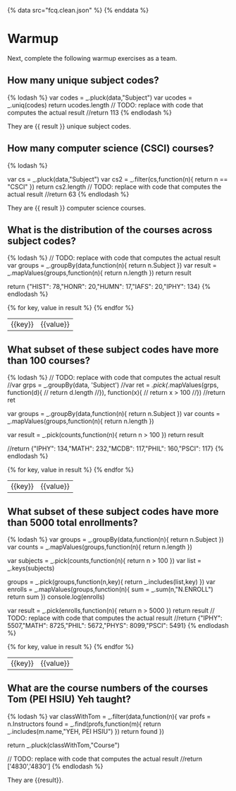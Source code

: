 {% data src="fcq.clean.json" %}
{% enddata %}

# Warmup

Next, complete the following warmup exercises as a team.

## How many unique subject codes?

{% lodash %}
var codes = _.pluck(data,"Subject")
var ucodes = _.uniq(codes)
return ucodes.length
// TODO: replace with code that computes the actual result
//return 113
{% endlodash %}

They are {{ result }} unique subject codes.

## How many computer science (CSCI) courses?

{% lodash %}

var cs = _.pluck(data,"Subject")
var cs2 = _.filter(cs,function(n){
	return n == "CSCI"
})
return cs2.length
// TODO: replace with code that computes the actual result
//return 63
{% endlodash %}

They are {{ result }} computer science courses.

## What is the distribution of the courses across subject codes?

{% lodash %}
// TODO: replace with code that computes the actual result
var groups = _.groupBy(data,function(n){
	return n.Subject 
})
var result = _.mapValues(groups,function(n){
	return n.length
})
return result

return {"HIST": 78,"HONR": 20,"HUMN": 17,"IAFS": 20,"IPHY": 134}
{% endlodash %}

<table>
{% for key, value in result %}
    <tr>
        <td>{{key}}</td>
        <td>{{value}}</td>
    </tr>
{% endfor %}
</table>

## What subset of these subject codes have more than 100 courses?

{% lodash %}
// TODO: replace with code that computes the actual result
//var grps = _.groupBy(data, 'Subject')
//var ret = _.pick(_.mapValues(grps, function(d){
//    return d.length
//}), function(x){
//    return x > 100
//})
//return ret

var groups = _.groupBy(data,function(n){
	return n.Subject 
})
var counts = _.mapValues(groups,function(n){
	return n.length
})

var result = _.pick(counts,function(n){
	return	n > 100
}) 
return result


//return {"IPHY": 134,"MATH": 232,"MCDB": 117,"PHIL": 160,"PSCI": 117}
{% endlodash %}

<table>
{% for key, value in result %}
    <tr>
        <td>{{key}}</td>
        <td>{{value}}</td>
    </tr>
{% endfor %}
</table>

## What subset of these subject codes have more than 5000 total enrollments?

{% lodash %}
var groups = _.groupBy(data,function(n){
	return n.Subject 
})
var counts = _.mapValues(groups,function(n){
	return n.length
})

var subjects = _.pick(counts,function(n){
	return	n > 100
}) 
var list = _.keys(subjects)

groups = _.pick(groups,function(n,key){
	return _.includes(list,key)
})
var enrolls = _.mapValues(groups,function(n){
	sum = _.sum(n,"N.ENROLL")
	return sum
}) 
console.log(enrolls)

var result = _.pick(enrolls,function(n){
	return n > 5000
})
return result
// TODO: replace with code that computes the actual result
//return {"IPHY": 5507,"MATH": 8725,"PHIL": 5672,"PHYS": 8099,"PSCI": 5491}
{% endlodash %}

<table>
{% for key, value in result %}
    <tr>
        <td>{{key}}</td>
        <td>{{value}}</td>
    </tr>
{% endfor %}
</table>

## What are the course numbers of the courses Tom (PEI HSIU) Yeh taught?

{% lodash %}
var classWithTom = _.filter(data,function(n){
	var profs = n.Instructors
	found = _.find(profs,function(m){
		return _.includes(m.name,"YEH, PEI HSIU")
	})
	return found
})


return _.pluck(classWithTom,"Course")

// TODO: replace with code that computes the actual result
//return ['4830','4830']
{% endlodash %}

They are {{result}}.
